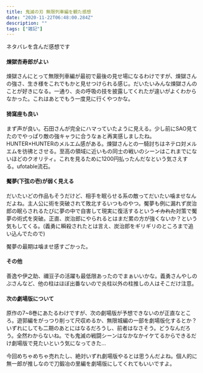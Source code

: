 ```yaml
---
title: 鬼滅の刃 無限列車編を観た感想
date: "2020-11-22T06:48:00.284Z"
description: ""
tags: ["雑記"]
---
```


ネタバレを含んだ感想です

#### 煉獄杏寿郎がよい
煉獄さんにとって無限列車編が最初で最後の見せ場になるわけですが、煉獄さんの強さ、生き様をこれでもかと見せつけられる感じ。だいたいみんな煉獄さんのことが好きになる。一通り、炎の呼吸の技を披露してくれたが違いがよくわからなかった。これはあとでもう一度見に行くやつかな。
#### 猗窩座も良い
まず声が良い。石田さんが完全にハマっていたように見える。少し前にSAO見てたのでやっぱり敵の強キャラに合うなぁと再実感しましたね。  
HUNTER×HUNTERのメルエム感がある。煉獄さんとの一騎討ちはネテロ対メルエムを彷彿とさせる。至高の領域に近いもの同士の戦いのシーンはこれまでにないほどのクオリティ。これを見るために1200円払ったんだなという気さえする。ufotable流石。
#### 魘夢(下弦の壱)が弱く見える
だいたいどの作品もそうだけど、相手を眠らせる系の敵ってだいたい噛ませなんだよね。主人公に術を突破されて敗北するいつものやつ。魘夢も例に漏れず炭治郎の眠らされるたびに夢の中で自害して現実に復活するという~~イカれた~~対策で魘夢の術式を突破。正直、炭治郎にやられるとはまだ累の方が強くないか？という気もしてくる。(義勇に瞬殺されたとは言え、炭治郎をギリギリのところまで追い込んでたので)

魘夢の最期は噛ませ感すごかった。

#### その他
善逸や伊之助、禰豆子の活躍も最低限あったのでまぁいいかな。義勇さんやしのぶさんなど、他の柱はほぼ出番ないので炎柱以外の柱推しの人はそこだけ注意。

#### 次の劇場版について
原作の7~8巻にあたるわけですが、次の劇場版が予想できないのが正直なところ。遊郭編をがっつり削って尺収めるか、無限城編の一部を劇場版化するとか？いずれにしても二期のあとにはなるだろうし、前者はなさそう。どうなんだろう。全然わからないね。でも鬼滅の戦闘シーンはなかなかイケてるからできるだけ劇場版で見たいという気になってきた…

今回めちゃめちゃ売れたし、絶対いずれ劇場版やるとは思うんだよね。個人的に無一郎が推しなので刀鍛冶の里編を劇場版にしてくれてもいいですよ。